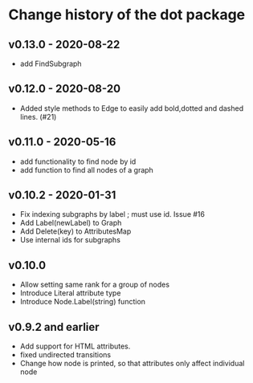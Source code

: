 # Change history of the dot package

## v0.13.0 - 2020-08-22

- add FindSubgraph

## v0.12.0 - 2020-08-20

- Added style methods to Edge to easily add bold,dotted and dashed lines. (#21)

## v0.11.0 - 2020-05-16

- add functionality to find node by id
- add function to find all nodes of a graph

## v0.10.2 - 2020-01-31 

- Fix indexing subgraphs by label ; must use id. Issue #16
- Add Label(newLabel) to Graph
- Add Delete(key) to AttributesMap
- Use internal ids for subgraphs

## v0.10.0

- Allow setting same rank for a group of nodes
- Introduce Literal attribute type
- Introduce Node.Label(string) function

## v0.9.2 and earlier

- Add support for HTML attributes.
- fixed undirected transitions
- Change how node is printed, so that attributes only affect individual node
